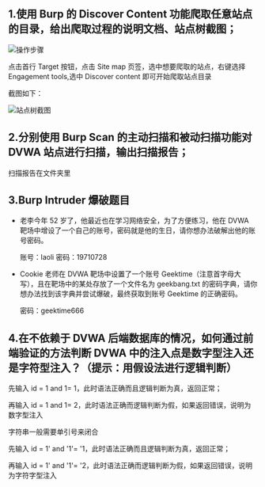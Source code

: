 ## 1.使用 Burp 的 Discover Content 功能爬取任意站点的目录，给出爬取过程的说明文档、站点树截图；

![操作步骤](C:\Users\七号程序员詹姆师\Desktop\week6\操作步骤.png)

点击首行 Target 按钮，点击 Site map 页签，选中想要爬取的站点，右键选择 Engagement tools,选中 Discover content 即可开始爬取站点目录

截图如下：

![站点树截图](C:\Users\七号程序员詹姆师\Desktop\week6\站点树截图.png)

## 2.分别使用 Burp Scan 的主动扫描和被动扫描功能对 DVWA 站点进行扫描，输出扫描报告；

扫描报告在文件夹里

## 3.Burp Intruder 爆破题目

- 老李今年 52 岁了，他最近也在学习网络安全，为了方便练习，他在 DVWA 靶场中增设了一个自己的账号，密码就是他的生日，请你想办法破解出他的账号密码。

  账号：laoli      密码：19710728

- Cookie 老师在 DVWA 靶场中设置了一个账号 Geektime（注意首字母大写），且在靶场中的某处存放了一个文件名为 geekbang.txt 的密码字典，请你想办法找到该字典并尝试爆破，最终获取到账号 Geektime 的正确密码。

  密码：geektime666

## 4.在不依赖于 DVWA 后端数据库的情况，如何通过前端验证的方法判断 DVWA 中的注入点是数字型注入还是字符型注入？（提示：用假设法进行逻辑判断）

先输入 id = 1 and 1= 1，此时语法正确而且逻辑判断为真，返回正常；

再输入 id = 1 and 1= 2，此时语法正确而逻辑判断为假，如果返回错误，说明为数字型注入



字符串一般需要单引号来闭合

先输入 id = 1' and '1'= '1，此时语法正确而且逻辑判断为真，返回正常；

再输入 id = 1' and '1'= '2，此时语法正确而逻辑判断为假，如果返回错误，说明为字符字型注入



